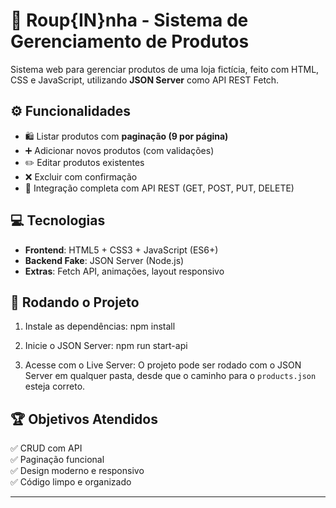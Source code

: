# 🧥 Roup{IN}nha - Sistema de Gerenciamento de Produtos

Sistema web para gerenciar produtos de uma loja fictícia, feito com HTML, CSS e JavaScript, utilizando **JSON Server** como API REST Fetch.

## ⚙️ Funcionalidades

- 🛍️ Listar produtos com **paginação (9 por página)**
- ➕ Adicionar novos produtos (com validações)
- ✏️ Editar produtos existentes
- ❌ Excluir com confirmação
- 🔄 Integração completa com API REST (GET, POST, PUT, DELETE)

## 💻 Tecnologias

- **Frontend**: HTML5 + CSS3 + JavaScript (ES6+)
- **Backend Fake**: JSON Server (Node.js)
- **Extras**: Fetch API, animações, layout responsivo

## 🚀 Rodando o Projeto

1. Instale as dependências:
   npm install

2. Inicie o JSON Server:
   npm run start-api

3. Acesse com o Live Server:
   O projeto pode ser rodado com o JSON Server em qualquer pasta, desde que o caminho para o `products.json` esteja correto.

## 🏆 Objetivos Atendidos

✅ CRUD com API  
✅ Paginação funcional  
✅ Design moderno e responsivo  
✅ Código limpo e organizado

---
